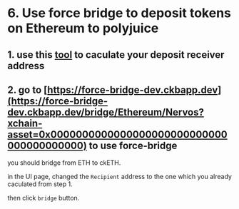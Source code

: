 # 6. Use force bridge to deposit tokens on Ethereum to polyjuice

## 1. use this [tool](https://github.com/huwenchao/godwoken-testnet#quick-start-with-nodejs-script) to caculate your deposit receiver address

## 2. go to [https://force-bridge-dev.ckbapp.dev](https://force-bridge-dev.ckbapp.dev/bridge/Ethereum/Nervos?xchain-asset=0x0000000000000000000000000000000000000000) to use force-bridge

you should bridge from ETH to ckETH.

in the UI page, changed the `Recipient` address to the one which you already caculated from step 1.

then click `bridge` button.
